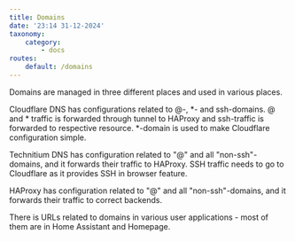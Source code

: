 ```yaml
---
title: Domains
date: '23:14 31-12-2024'
taxonomy:
    category:
        - docs
routes:
    default: /domains
---
```


Domains are managed in three different places and used in various places.

Cloudflare DNS has configurations related to @-, \*- and ssh-domains. @ and * traffic  is forwarded through tunnel to HAProxy and ssh-traffic is forwarded to respective resource. *-domain is used to make Cloudflare configuration simple.

Technitium DNS has configuration related to "@" and all "non-ssh"-domains, and it forwards their traffic to HAProxy. SSH traffic needs to go to Cloudflare as it provides SSH in browser feature.

HAProxy has configuration related to "@" and all "non-ssh"-domains, and it forwards their traffic to correct backends.

There is URLs related to domains in various user applications - most of them are in Home Assistant and Homepage.